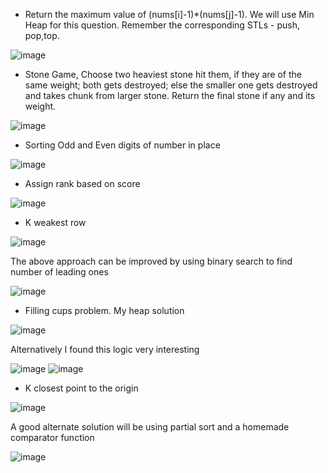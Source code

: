 - Return the maximum value of (nums[i]-1)*(nums[j]-1). We will use Min Heap for this question. Remember the corresponding STLs -  push, pop,top.

![image](https://user-images.githubusercontent.com/64318469/182067548-99b1656a-dcbd-4363-a356-b3c54e782ccf.png)

- Stone Game, Choose two heaviest stone hit them, if they are of the same weight; both gets destroyed; else the smaller one gets destroyed and takes chunk from larger stone. Return the final stone if any and its weight.

![image](https://user-images.githubusercontent.com/64318469/182120255-d845c719-4025-4eb8-8185-f92ee2c003ba.png)

- Sorting Odd and Even digits of number in place

![image](https://user-images.githubusercontent.com/64318469/182163125-ec368e9f-c8d3-44a0-bd50-eac21a73f773.png)

- Assign rank based on score

![image](https://user-images.githubusercontent.com/64318469/182188705-3696f6bc-a154-43ee-8877-564778f49456.png)

- K weakest row

![image](https://user-images.githubusercontent.com/64318469/182280473-3fc71404-1cb1-4382-b8e5-92ec826c8d16.png)

The above approach can be improved by using binary search to find number of leading ones

![image](https://user-images.githubusercontent.com/64318469/182282589-8d9585c2-630f-4789-9a88-33574231d891.png)

- Filling cups problem. My heap solution

![image](https://user-images.githubusercontent.com/64318469/182291297-711d7422-5a25-4be2-bec9-e9eeb875863d.png)

Alternatively I found this logic very interesting

![image](https://user-images.githubusercontent.com/64318469/182291401-11f2a427-b4c7-4ba7-b44a-0e6405cbb13f.png)
![image](https://user-images.githubusercontent.com/64318469/182291416-c3df5b73-accf-478a-ac35-66f9ac57685e.png)

- K closest point to the origin

![image](https://user-images.githubusercontent.com/64318469/182343146-ef1f1d51-2641-450f-9e47-1b43638cf24f.png)

A good alternate solution will be using partial sort and a homemade comparator function

![image](https://user-images.githubusercontent.com/64318469/182344167-9f0bac5d-34c6-43b4-9a08-b9b227b6bff2.png)


